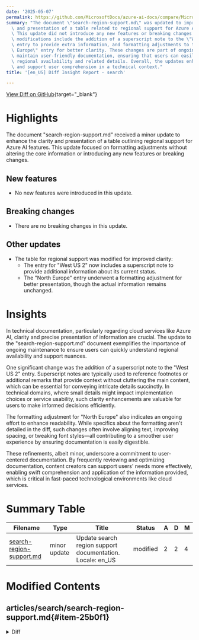 ```yaml
---
date: '2025-05-07'
permalink: https://github.com/MicrosoftDocs/azure-ai-docs/compare/MicrosoftDocs:2280088...MicrosoftDocs:768f68b
summary: "The document \"search-region-support.md\" was updated to improve the clarity\
  \ and presentation of a table related to regional support for Azure AI features.\
  \ This update did not introduce any new features or breaking changes. \n\nNotable\
  \ modifications include the addition of a superscript note to the \"West US 2\"\
  \ entry to provide extra information, and formatting adjustments to the \"North\
  \ Europe\" entry for better clarity. These changes are part of ongoing efforts to\
  \ maintain user-friendly documentation, ensuring that users can easily understand\
  \ regional availability and related details. Overall, the updates enhance readability\
  \ and support user comprehension in a technical context."
title: '[en_US] Diff Insight Report - search'

---
```


[View Diff on GitHub](https://github.com/MicrosoftDocs/azure-ai-docs/compare/MicrosoftDocs:2280088...MicrosoftDocs:768f68b){target="_blank"}

# Highlights
The document "search-region-support.md" received a minor update to enhance the clarity and presentation of a table outlining regional support for Azure AI features. This update focused on formatting adjustments without altering the core information or introducing any new features or breaking changes.

## New features
- No new features were introduced in this update.

## Breaking changes
- There are no breaking changes in this update.

## Other updates
- The table for regional support was modified for improved clarity:
  - The entry for "West US 2" now includes a superscript note to provide additional information about its current status.
  - The "North Europe" entry underwent a formatting adjustment for better presentation, though the actual information remains unchanged.

# Insights
In technical documentation, particularly regarding cloud services like Azure AI, clarity and precise presentation of information are crucial. The update to the "search-region-support.md" document exemplifies the importance of ongoing maintenance to ensure users can quickly understand regional availability and support nuances.

One significant change was the addition of a superscript note to the "West US 2" entry. Superscript notes are typically used to reference footnotes or additional remarks that provide context without cluttering the main content, which can be essential for conveying intricate details succinctly. In technical domains, where small details might impact implementation choices or service usability, such clarity enhancements are valuable for users to make informed decisions efficiently.

The formatting adjustment for "North Europe" also indicates an ongoing effort to enhance readability. While specifics about the formatting aren't detailed in the diff, such changes often involve aligning text, improving spacing, or tweaking font styles—all contributing to a smoother user experience by ensuring documentation is easily digestible.

These refinements, albeit minor, underscore a commitment to user-centered documentation. By frequently reviewing and optimizing documentation, content creators can support users' needs more effectively, enabling swift comprehension and application of the information provided, which is critical in fast-paced technological environments like cloud services.

# Summary Table
|  Filename  | Type |    Title    | Status | A  | D  | M  |
|------------|------|-------------|--------|----|----|----|
| [search-region-support.md](#item-25b0f1) | minor update | Update search region support documentation. Locale: en_US | modified | 2 | 2 | 4 | 


# Modified Contents
## articles/search/search-region-support.md{#item-25b0f1}

<details>
<summary>Diff</summary>
````diff
@@ -52,15 +52,15 @@ AI enrichment refers to internal connections to an Azure AI services multi-servi
 | North Central US​ ​| ✅ |  | ✅ |  |
 | South Central US​ | ✅ | ✅ | ✅ |  |
 | West US​​ | ✅ |  | ✅ |  |
-| West US 2​ ​| ✅ | ✅ | ✅ |  |
+| West US 2​ <sup>1</sup>​| ✅ | ✅ | ✅ |  |
 | West US 3​ | ✅ | ✅ | ✅ |  |
 | West Central US​ ​ | ✅ |  | ✅ |  |
 
 ### Europe
 
 | Region | AI enrichment | Availability zones | Semantic ranker | Query rewrite |
 |--|--|--|--|--|
-| North Europe​ <sup>1</sup>​ | ✅ | ✅ | ✅ | ✅ |
+| North Europe​​ | ✅ | ✅ | ✅ | ✅ |
 | West Europe​​ | ✅ | ✅ | ✅ |  |
 | France Central​​ | ✅ | ✅ | ✅ |  |
 | Germany West Central​ ​| ✅ | ✅ |  |  |
````
</details>

### Summary

```json
{
    "modification_type": "minor update",
    "modification_title": "Update search region support documentation. Locale: en_US"
}
```

### Explanation
The code diff reflects a minor update to the document titled "search-region-support.md", which is part of the Azure AI documentation. Specifically, this update involves formatting changes made to the table that outlines the support for different regions in relation to AI enrichment and availability.

Two rows in the table have received adjustments:
- The entry for "West US 2" has been modified to include a superscript note, enhancing clarity regarding its status.
- Additionally, the entry for "North Europe" has had a formatting adjustment, although the context of this change does not alter the information it conveys.

Overall, these changes improve the clarity and presentation of information while maintaining the integrity of the original content. This update does not introduce any breaking changes or new features but rather corrects and enhances the existing documentation.


